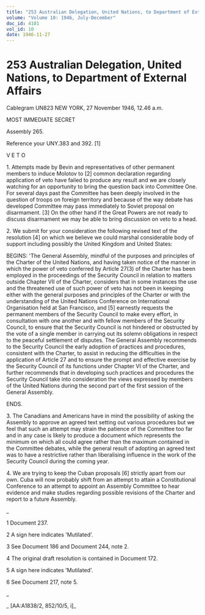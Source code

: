 ```yaml
---
title: "253 Australian Delegation, United Nations, to Department of External Affairs"
volume: "Volume 10: 1946, July-December"
doc_id: 4101
vol_id: 10
date: 1946-11-27
---
```


# 253 Australian Delegation, United Nations, to Department of External Affairs

Cablegram UN823 NEW YORK, 27 November 1946, 12.46 a.m.

MOST IMMEDIATE SECRET

Assembly 265.

Reference your UNY.383 and 392. [1]

V E T O

1\. Attempts made by Bevin and representatives of other permanent members to induce Molotov to [2] common declaration regarding application of veto have failed to produce any result and we are closely watching for an opportunity to bring the question back into Committee One. For several days past the Committee has been deeply involved in the question of troops on foreign territory and because of the way debate has developed Committee may pass immediately to Soviet proposal on disarmament. [3] On the other hand if the Great Powers are not ready to discuss disarmament we may be able to bring discussion on veto to a head.

2\. We submit for your consideration the following revised text of the resolution [4] on which we believe we could marshal considerable body of support including possibly the United Kingdom and United States:

BEGINS: 'The General Assembly, mindful of the purposes and principles of the Charter of the United Nations, and having taken notice of the manner in which the power of veto conferred by Article 27(3) of the Charter has been employed in the proceedings of the Security Council in relation to matters outside Chapter VII of the Charter, considers that in some instances the use and the threatened use of such power of veto has not been in keeping either with the general purposes and principles of the Charter or with the understanding of the United Nations Conference on International Organisation held at San Francisco, and [5] earnestly requests the permanent members of the Security Council to make every effort, in consultation with one another and with fellow members of the Security Council, to ensure that the Security Council is not hindered or obstructed by the vote of a single member in carrying out its solemn obligations in respect to the peaceful settlement of disputes. The General Assembly recommends to the Security Council the early adoption of practices and procedures, consistent with the Charter, to assist in reducing the difficulties in the application of Article 27 and to ensure the prompt and effective exercise by the Security Council of its functions under Chapter VI of the Charter, and further recommends that in developing such practices and procedures the Security Council take into consideration the views expressed by members of the United Nations during the second part of the first session of the General Assembly.

ENDS.

3\. The Canadians and Americans have in mind the possibility of asking the Assembly to approve an agreed text setting out various procedures but we feel that such an attempt may strain the patience of the Committee too far and in any case is likely to produce a document which represents the minimum on which all could agree rather than the maximum contained in the Committee debates, while the general result of adopting an agreed text was to have a restrictive rather than liberalising influence in the work of the Security Council during the coming year.

4\. We are trying to keep the Cuban proposals [6] strictly apart from our own. Cuba will now probably shift from an attempt to attain a Constitutional Conference to an attempt to appoint an Assembly Committee to hear evidence and make studies regarding possible revisions of the Charter and report to a future Assembly.

_

1 Document 237.

2 A sign here indicates 'Mutilated'.

3 See Document 186 and Document 244, note 2.

4 The original draft resolution is contained in Document 172.

5 A sign here indicates 'Mutilated'.

6 See Document 217, note 5.

_

_ [AA:A1838/2, 852/10/5, i]_
